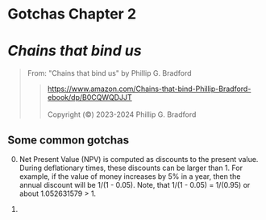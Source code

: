 # Gotchas Chapter 2 <br>

# *Chains that bind us*<br>  

> From: "Chains that bind us" by Phillip G. Bradford <br>  
>>  https://www.amazon.com/Chains-that-bind-Phillip-Bradford-ebook/dp/B0CQWQDJJT <br>  
> Copyright (&copy;) 2023-2024 Phillip G. Bradford <br>

## Some common gotchas

0. Net Present Value (NPV) is computed as discounts to the present value.
	During deflationary times, these discounts can be larger than 1. 
	For example, if the value of money increases by 5% in a year, then the annual discount will
	be 1/(1 - 0.05).  Note, that 1/(1 - 0.05) = 1/(0.95) or about 1.052631579 > 1.

   
1.


